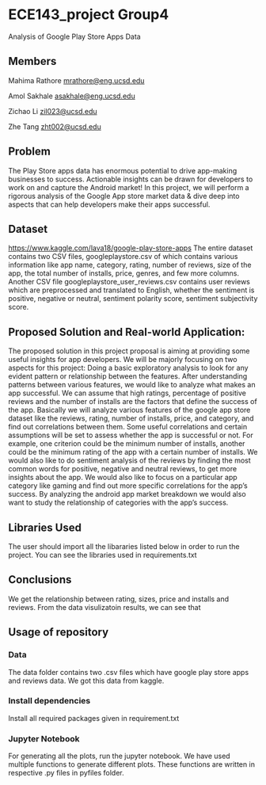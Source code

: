 # ECE143_project Group4 
Analysis of Google Play Store Apps Data
## Members
Mahima Rathore mrathore@eng.ucsd.edu

Amol Sakhale asakhale@eng.ucsd.edu

Zichao Li  zil023@ucsd.edu

Zhe Tang zht002@ucsd.edu
## Problem
The Play Store apps data has enormous potential to drive app-making businesses to success. Actionable insights can be drawn for developers to work on and capture the Android market! In this project, we will perform a rigorous analysis of the Google App store market data & dive deep into aspects that can help developers make their apps successful.

## Dataset
https://www.kaggle.com/lava18/google-play-store-apps
The entire dataset contains two CSV files, googleplaystore.csv of which contains various information like app name, category, rating, number of reviews, size of the app, the total number of installs, price, genres, and few more columns. Another CSV file googleplaystore_user_reviews.csv contains user reviews which are preprocessed and translated to English, whether the sentiment is positive, negative or neutral, sentiment polarity score, sentiment subjectivity score. 

## Proposed Solution and Real-world Application:
The proposed solution in this project proposal is aiming at providing some useful insights for app developers. We will be majorly focusing on two aspects for this project:
Doing a basic exploratory analysis to look for any evident pattern or relationship between the features. 
After understanding patterns between various features, we would like to analyze what makes an app successful. 
We can assume that high ratings, percentage of positive reviews and the number of installs are the factors that define the success of the app. Basically we will analyze various features of the google app store dataset like the reviews, rating, number of installs, price, and category, and find out correlations between them. Some useful correlations and certain assumptions will be set to assess whether the app is successful or not. For example, one criterion could be the minimum number of installs, another could be the minimum rating of the app with a certain number of installs. 
We would also like to do sentiment analysis of the reviews by finding the most common words for positive, negative and neutral reviews, to get more insights about the app. We would also like to focus on a particular app category like gaming and find out more specific correlations for the app’s success. By analyzing the android app market breakdown we would also want to study the relationship of categories with the app’s success.

## Libraries Used
The user should import all the libararies listed below in order to run the project. You can see the libraries used in requirements.txt

## Conclusions
We get the relationship between rating, sizes, price and installs and reviews. From the data visulizatoin results, we can see that 

## Usage of repository
### Data 
The data folder contains two .csv files which have google play store apps and reviews data. 
We got this data from kaggle. 

### Install dependencies
Install all required packages given in requirement.txt

### Jupyter Notebook
For generating all the plots, run the jupyter notebook. 
We have used multiple functions to generate different plots.
These functions are written in respective .py files in pyfiles folder. 


